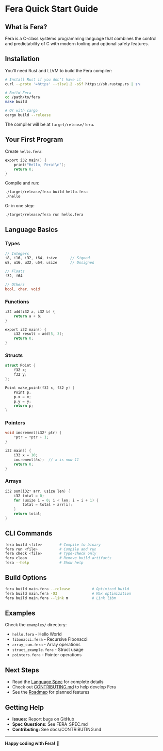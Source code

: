 # Fera Quick Start Guide

## What is Fera?

Fera is a C-class systems programming language that combines the control and predictability of C with modern tooling and optional safety features.

## Installation

You'll need Rust and LLVM to build the Fera compiler:

```bash
# Install Rust if you don't have it
curl --proto '=https' --tlsv1.2 -sSf https://sh.rustup.rs | sh

# Build Fera
cd /path/to/fera
make build

# Or with cargo
cargo build --release
```

The compiler will be at `target/release/fera`.

## Your First Program

Create `hello.fera`:

```c
export i32 main() {
    print("Hello, Fera!\n");
    return 0;
}
```

Compile and run:

```bash
./target/release/fera build hello.fera
./hello
```

Or in one step:

```bash
./target/release/fera run hello.fera
```

## Language Basics

### Types

```c
// Integers
i8, i16, i32, i64, isize      // Signed
u8, u16, u32, u64, usize      // Unsigned

// Floats
f32, f64

// Others
bool, char, void
```

### Functions

```c
i32 add(i32 a, i32 b) {
    return a + b;
}

export i32 main() {
    i32 result = add(5, 3);
    return 0;
}
```

### Structs

```c
struct Point {
    f32 x;
    f32 y;
};

Point make_point(f32 x, f32 y) {
    Point p;
    p.x = x;
    p.y = y;
    return p;
}
```

### Pointers

```c
void increment(i32* ptr) {
    *ptr = *ptr + 1;
}

i32 main() {
    i32 x = 10;
    increment(&x);  // x is now 11
    return 0;
}
```

### Arrays

```c
i32 sum(i32* arr, usize len) {
    i32 total = 0;
    for (usize i = 0; i < len; i = i + 1) {
        total = total + arr[i];
    }
    return total;
}
```

## CLI Commands

```bash
fera build <file>        # Compile to binary
fera run <file>          # Compile and run
fera check <file>        # Type-check only
fera clean               # Remove build artifacts
fera --help              # Show help
```

## Build Options

```bash
fera build main.fera --release          # Optimized build
fera build main.fera -O3                # Max optimization
fera build main.fera --link m           # Link libm
```

## Examples

Check the `examples/` directory:

- `hello.fera` - Hello World
- `fibonacci.fera` - Recursive Fibonacci
- `array_sum.fera` - Array operations
- `struct_example.fera` - Struct usage
- `pointers.fera` - Pointer operations

## Next Steps

- Read the [Language Spec](FERA_SPEC.md) for complete details
- Check out [CONTRIBUTING.md](docs/CONTRIBUTING.md) to help develop Fera
- See the [Roadmap](docs/ROADMAP.md) for planned features

## Getting Help

- **Issues:** Report bugs on GitHub
- **Spec Questions:** See FERA_SPEC.md
- **Contributing:** See docs/CONTRIBUTING.md

---

**Happy coding with Fera! 🦊**

